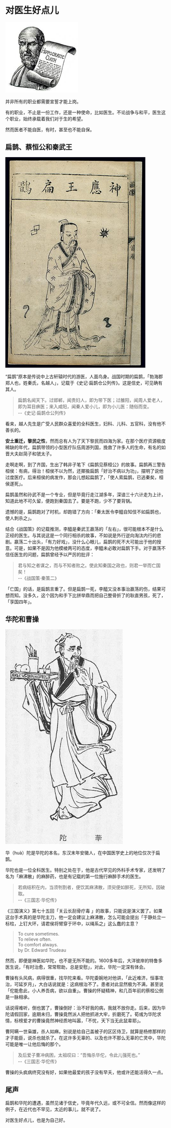 #   对医生好点儿

![希波拉底克誓言](photos/Hippocratic_Oath.jpg)

并非所有的职业都需要宣誓才能上岗。

有的职业，不止是一份工作，还是一种使命，比如医生。不论战争与和平，医生这个职业，始终承载着我们对于生的希望。

然而医者不能自医，有时，甚至也不能自保。

##  扁鹊、蔡恒公和秦武王

![扁鹊](photos/Bian_Que.jpg)

“扁鹊”原本是传说中上古轩辕时代的游医，人面鸟身。战国时期的扁鹊，「勃海郡郑人也，姓秦氏，名越人」，记载于《史记·扁鹊仓公列传》。这是信史，可见确有其人。

> 扁鹊名闻天下。过邯郸，闻贵妇人，即为带下医；过雒阳，闻周人爱老人，即为耳目痹医；来入咸阳，闻秦人爱小儿，即为小儿医：随俗而变。  
> --《史记·扁鹊仓公列传》

看来，越人先生是广受人民群众喜爱的全科医生，妇科、儿科、五官科，没有他不善长的。

__安土重迁，黎民之性__，然而总有人为了天下黎民而四海为家。在那个医疗资源极度稀缺的年代，扁鹊带领的小型医疗队伍周游列国，挽救了许多人的生命，有名的如晋大夫赵简子和虢太子​。​

走啊走啊，到了齐国，生出了韩非子笔下《扁鹊见蔡桓公》的故事。扁鹊再三警告桓侯：有病，得治！桓侯不以为然，还揶揄扁鹊「好治不病以为功」，摆明了说他过度医疗。后来桓侯的病发作，那会儿想起扁鹊了，「使人索扁鹊，已逃秦矣，桓侯遂死」。

扁鹊虽然和孙武不是一个专业，但是毕竟行走江湖多年，深谙三十六计走为上计，知道此地不可久留，便跑到秦国去了。要是不跑，少不了要背锅。

遗憾的是，扁鹊跑对了时机，却跑错了方向：「秦太医令李醯自知伎不如扁鹊也，使人刺杀之」。

结合《战国策》的记载推测，李醯是秦武王嬴荡的「左右」，很可能根本不是什么正经的医生。与其说这是一个同行相杀的故事，不如说是外行逆向淘汰内行的悲剧。嬴荡二十出头，「有力好戏」，没什么心眼儿，扁鹊的死不大可能出于他的授意。可是，如果不是因为他模棱两可的态度，李醯未必敢对扁鹊下手。对于嬴荡不信任医生的问题，扁鹊曾经予以严厉的批评：

> 君与知之者谋之，而与不知者败之。使此知秦国之政也，则君一举而亡国矣！  
> --《战国策·秦策二》

「亡国」的话，是扁鹊言重了。但是扁鹊一死，李醯又没本事治嬴荡的伤，结果可想而知。没多久，这个因为和手下比拼举鼎而把自己整骨折了的耿直男孩，死了，「享国四年」。

##  华陀和曹操

![华陀](photos/Hua_Tuo.jpg)

华（huà）陀是华陀的本名，东汉末年安徽人，在中国医学史上的地位仅次于扁鹊。

华陀也是一位全科医生。特别之处在于，他是古代罕见的外科手术专家，还发明了名为「麻沸散」的麻醉药，也是有记载的第一位施行麻醉手术的医生。

> 若病结积在内，当须刳割者，便饮其麻沸散，须臾便如醉死，无所知，因破取。  
> --《三国志·华佗传》

​《三国演义》第七十五回「关云长刮骨疗毒 」的故事，只能说是演义罢了。如果这台手术真的是华陀主刀，他一定会建议上麻沸散，怎么可能会提出「于静处立一标柱，上钉大环，请君侯将臂穿于环中，以绳系之」这么蠢的主意？

> To cure sometimes.  
> To relieve often.  
> To comfort always.  
> by Dr. Edward Trudeau

然而，即便是神医如华陀，也不是无所不能的。1600多年后，大洋彼岸的特鲁多医生说，「有时治愈，常常帮助，总是安慰」，对此，华陀一定深有体会。

曹操有头风病，病得很重，找华陀来看。华陀委婉地对他讲，「此近难济，恒事攻治，可延岁月」，大白话说就是：​这病根治不了。患者对此显然极为不满，甚至说「佗能愈此，小人养吾病，欲以自重」。曹操的怀疑精神，和几百年前的蔡桓公倒是一脉相承。

话说得难听，倒也罢了，曹操倒好：治不好我的病，我就不放你走。后来，因为华陀请假回家，逾期未归，曹操竟然派人把他抓进大牢，折磨死了。荀彧为华陀求情，标榜爱才的曹操竟然神经质地叫嚣，「不忧，天下当无此鼠辈耶」。

曹阿瞒一世枭雄，杀人如麻。别说是给自己盖被子的区区侍卫，就算是杨修那样的才子能臣，说杀也就杀了。在这许多无辜的、以及也许不那么无辜的亡灵中，华陀可能是唯一让他后悔的那个。

> 及后爱子曹冲病困，太祖叹曰：“吾悔杀华佗，令此儿强死也。”  
> --《三国志·华佗传》

曹操的头疯病终究没有好，如果他最爱的孩子没有早夭，他或许还能活得久一点。

##  尾声

扁鹊和华陀的遭遇，虽然见诸于信史，毕竟年代久远，或不可全信。然而像这样的例子，在近代也不罕见，太近的事儿，就不说了。

对医生好点儿，也是为自己好。
